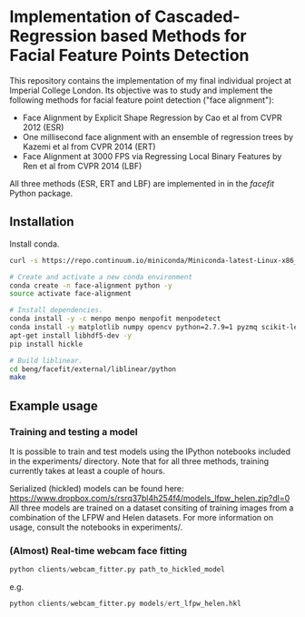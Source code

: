 # Implementation of Cascaded-Regression based Methods for Facial Feature Points Detection
This repository contains the implementation of my final individual project at Imperial College London. Its objective was to study and implement the following methods for facial feature point detection ("face alignment"):
* Face Alignment by Explicit Shape Regression by Cao et al from CVPR 2012 (ESR)
* One millisecond face alignment with an ensemble of regression trees by Kazemi et al from CVPR 2014 (ERT)
* Face Alignment at 3000 FPS via Regressing Local Binary Features by Ren et al from CVPR 2014 (LBF)

All three methods (ESR, ERT and LBF) are implemented in in the *facefit* Python package.

## Installation
Install conda.
```bash
curl -s https://repo.continuum.io/miniconda/Miniconda-latest-Linux-x86_64.sh | bash

# Create and activate a new conda environment
conda create -n face-alignment python -y
source activate face-alignment

# Install dependencies.
conda install -y -c menpo menpo menpofit menpodetect 
conda install -y matplotlib numpy opencv python=2.7.9=1 pyzmq scikit-learn scipy zlib
apt-get install libhdf5-dev -y
pip install hickle

# Build liblinear.
cd beng/facefit/external/liblinear/python
make
```

## Example usage
### Training and testing a model
It is possible to train and test models using the IPython notebooks included in the experiments/ directory. Note that for all three methods, training currently takes at least a couple of hours. 

Serialized (hickled) models can be found here:
https://www.dropbox.com/s/rsrq37bl4h254f4/models_lfpw_helen.zip?dl=0
All three models are trained on a dataset consiting of training images from a combination of the LFPW and Helen datasets. For more information on usage, consult the notebooks in experiments/.

### (Almost) Real-time webcam face fitting
```python
python clients/webcam_fitter.py path_to_hickled_model
```
e.g.
```python
python clients/webcam_fitter.py models/ert_lfpw_helen.hkl
```




